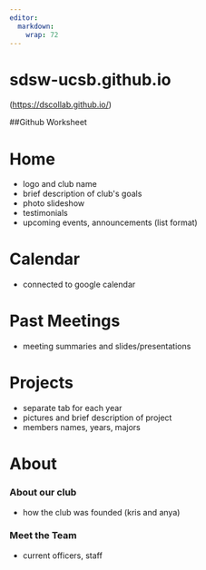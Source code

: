 ```yaml
---
editor: 
  markdown: 
    wrap: 72
---
```


# sdsw-ucsb.github.io

(https://dscollab.github.io/)

##Github Worksheet

# Home

-   logo and club name
-   brief description of club's goals
-   photo slideshow
-   testimonials
-   upcoming events, announcements (list format)

# Calendar

-   connected to google calendar

# Past Meetings

-   meeting summaries and slides/presentations

# Projects

-   separate tab for each year
-   pictures and brief description of project
-   members names, years, majors

# About

### About our club

-   how the club was founded (kris and anya)

### Meet the Team

-   current officers, staff
